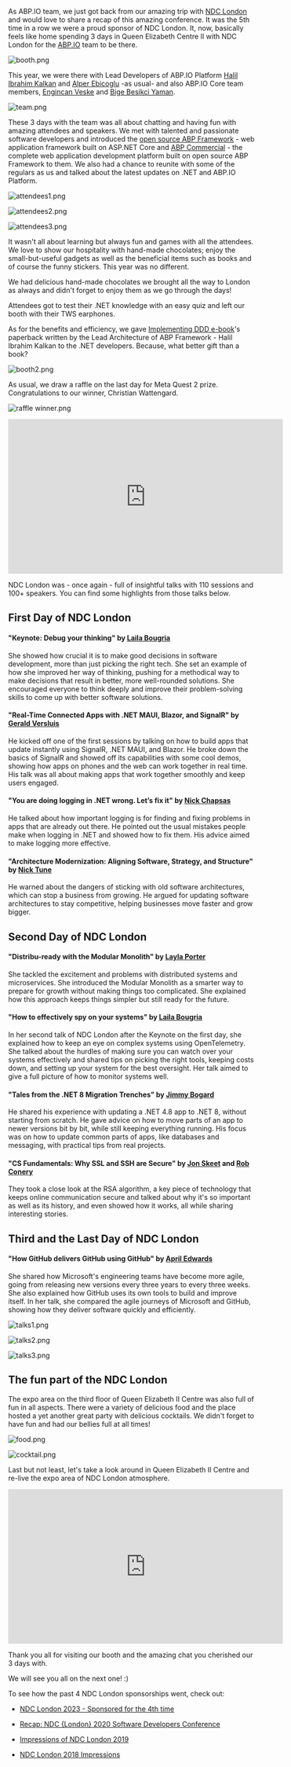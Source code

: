 As ABP.IO team, we just got back from our amazing trip with [NDC London](https://ndclondon.com/) and would love to share a recap of this amazing conference. It was the 5th time in a row we were a proud sponsor of NDC London. It, now, basically feels like home spending 3 days in Queen Elizabeth Centre II with NDC London for the [ABP.IO](https://abp.io/) team to be there.

![booth.png](3a108c22c9c7b27c9d007bc5817adaee.png)

This year, we were there with Lead Developers of ABP.IO Platform [Halil Ibrahim Kalkan](https://community.abp.io/members/hikalkan) and [Alper Ebicoglu](https://community.abp.io/members/alper) -as usual- and also ABP.IO Core team members, [Engincan Veske](https://community.abp.io/Members/EngincanV) and [Bige Besikci Yaman](https://community.abp.io/Members/bigebesikci).

![team.png](3a108c28bb8b56956ba1e9486162c9fb.png)

These 3 days with the team was all about chatting and having fun with amazing attendees and speakers. We met with talented and passionate software developers and introduced the [open source ABP Framework](https://github.com/abpframework/abp) - web application framework built on ASP.NET Core and [ABP Commercial](https://commercial.abp.io/) - the complete web application development platform built on open source ABP Framework to them. We also had a chance to reunite with some of the regulars as us and talked about the latest updates on .NET and ABP.IO Platform.

![attendees1.png](3a108c291c1653e33f4b475ed8543b39.png)

![attendees2.png](3a108c297595810b3386fbb639eb1ed9.png)

![attendees3.png](3a108c29c57e24188931b73d4c13bcff.png)

It wasn't all about learning but always fun and games with all the attendees. We love to show our hospitality with hand-made chocolates; enjoy the small-but-useful gadgets as well as the beneficial items such as books and of course the funny stickers. This year was no different.
We had delicious hand-made chocolates we brought all the way to London as always and didn't forget to enjoy them as we go through the days!
Attendees got to test their .NET knowledge with an easy quiz and left our booth with their TWS earphones.
As for the benefits and efficiency, we gave [Implementing DDD e-book](https://abp.io/books/implementing-domain-driven-design)'s paperback written by the Lead Architecture of ABP Framework - Halil Ibrahim Kalkan to the .NET developers. Because, what better gift than a book?

![booth2.png](3a108c3322a8172d22fdceb1c931bfb7.png)

As usual, we draw a raffle on the last day for Meta Quest 2 prize. Congratulations to our winner, Christian Wattengard.

![raffle winner.png](3a108fa3b8c97de8532fba8646e48f0b.png)
<center> <iframe width="560" height="315" src="https://www.youtube.com/embed/rsSQI8iJEgY?si=LdO7PwgYeiB4MTTG" title="YouTube video player" frameborder="0" allow="accelerometer; autoplay; clipboard-write; encrypted-media; gyroscope; picture-in-picture; web-share" allowfullscreen></iframe></center>

NDC London was - once again - full of insightful talks with 110 sessions and 100+ speakers. You can find some highlights from those talks below.

## First Day of NDC London
#### "Keynote: Debug your thinking" by [Laila Bougria](https://twitter.com/noctovis)
She showed how crucial it is to make good decisions in software development, more than just picking the right tech. She set an example of how she improved her way of thinking, pushing for a methodical way to make decisions that result in better, more well-rounded solutions. She encouraged everyone to think deeply and improve their problem-solving skills to come up with better software solutions.

#### "Real-Time Connected Apps with .NET MAUI, Blazor, and SignalR" by [Gerald Versluis](https://twitter.com/jfversluis)
He kicked off one of the first sessions by talking on how to build apps that update instantly using SignalR, .NET MAUI, and Blazor. He broke down the basics of SignalR and showed off its capabilities with some cool demos, showing how apps on phones and the web can work together in real time. His talk was all about making apps that work together smoothly and keep users engaged.

#### "You are doing logging in .NET wrong. Let’s fix it" by [Nick Chapsas](https://twitter.com/nickchapsas)
He talked about how important logging is for finding and fixing problems in apps that are already out there. He pointed out the usual mistakes people make when logging in .NET and showed how to fix them. His advice aimed to make logging more effective.

#### "Architecture Modernization: Aligning Software, Strategy, and Structure" by [Nick Tune](https://twitter.com/ntcoding)
He  warned about the dangers of sticking with old software architectures, which can stop a business from growing. He argued for updating software architectures to stay competitive, helping businesses move faster and grow bigger.

## Second Day of NDC London
#### "Distribu-ready with the Modular Monolith" by [Layla Porter](https://twitter.com/laylacodesit)
She tackled the excitement and problems with distributed systems and microservices. She introduced the Modular Monolith as a smarter way to prepare for growth without making things too complicated. She explained how this approach keeps things simpler but still ready for the future.

#### "How to effectively spy on your systems" by [Laila Bougria](https://twitter.com/noctovis)
In her second talk of NDC London after the Keynote on the first day, she explained how to keep an eye on complex systems using OpenTelemetry. She talked about the hurdles of making sure you can watch over your systems effectively and shared tips on picking the right tools, keeping costs down, and setting up your system for the best oversight. Her talk aimed to give a full picture of how to monitor systems well.

#### "Tales from the .NET 8 Migration Trenches" by [Jimmy Bogard](https://twitter.com/jbogard)
He shared his experience with updating a .NET 4.8 app to .NET 8, without starting from scratch. He gave advice on how to move parts of an app to newer versions bit by bit, while still keeping everything running. His focus was on how to update common parts of apps, like databases and messaging, with practical tips from real projects.

#### "CS Fundamentals: Why SSL and SSH are Secure" by [Jon Skeet](https://twitter.com/jonskeet) and [Rob Conery](https://twitter.com/robconery)
They took a close look at the RSA algorithm, a key piece of technology that keeps online communication secure and talked about why it's so important as well as its history, and even showed how it works, all while sharing interesting stories.

## Third and the Last Day of NDC London
#### "How GitHub delivers GitHub using GitHub" by [April Edwards](https://twitter.com/TheAprilEdwards)
She shared how Microsoft's engineering teams have become more agile, going from releasing new versions every three years to every three weeks. She also explained how GitHub uses its own tools to build and improve itself. In her talk, she compared the agile journeys of Microsoft and GitHub, showing how they deliver software quickly and efficiently.

![talks1.png](3a108c2ef17a8549b7bdb49926421e64.png)

![talks2.png](3a108c2f49f707344bf790f8a7b8f248.png)

![talks3.png](3a108c2f94607809e9ea4da93c4b58fb.png)

## The fun part of the NDC London
The expo area on the third floor of Queen Elizabeth II Centre was also full of fun in all aspects. There were a variety of delicious food and the place hosted a yet another great party with delicious cocktails. We didn't forget to have fun and had our bellies full at all times!

![food.png](3a108c3d26924d5ccd093c79e351e2cf.png)
![cocktail.png](3a108f97f94047a43a52511f8b4c1802.png)

Last but not least, let's take a look around in Queen Elizabeth II Centre and re-live the expo area of NDC London atmosphere.
<center> <iframe width="560" height="315" src="https://www.youtube.com/embed/pzHYHJR6Sm8?si=LL0xVvYSOF3vhLQc" title="YouTube video player" frameborder="0" allow="accelerometer; autoplay; clipboard-write; encrypted-media; gyroscope; picture-in-picture; web-share" allowfullscreen></iframe> </center>

Thank you all for visiting our booth and the amazing chat you cherished our 3 days with.
We will see you all on the next one! :)

To see how the past 4 NDC London sponsorships went, check out:
* [NDC London 2023 - Sponsored for the 4th time](https://volosoft.com/blog/NDC-London-2018-Impressions)
* [Recap: NDC {London} 2020 Software Developers Conference](https://volosoft.com/blog/Recap-NDC-London-2020-Software-Developers-Conference)
* [Impressions of NDC London 2019](https://volosoft.com/blog/Impressions-of-NDC-London-2019)
* [NDC London 2018 Impressions](https://volosoft.com/blog/NDC-London-2018-Impressions)